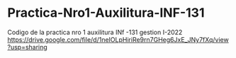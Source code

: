 # Practica-Nro1-Auxilitura-INF-131
Codigo de la practica nro 1 auxilitura  INf -131  gestion I-2022 
https://drive.google.com/file/d/1neIOLpHiriRe9rn7GHeg6JxE_JNy7fXq/view?usp=sharing

